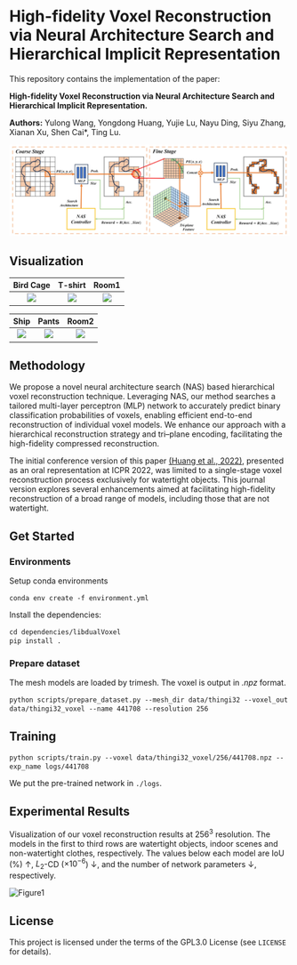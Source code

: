 # High-fidelity Voxel Reconstruction via Neural Architecture Search and Hierarchical Implicit Representation

This repository contains the implementation of the paper:

**High-fidelity Voxel Reconstruction via Neural Architecture Search and Hierarchical Implicit Representation.**

__Authors:__ Yulong Wang, Yongdong Huang, Yujie Lu, Nayu Ding, Siyu Zhang, Xianan Xu, Shen Cai*, Ting Lu.

![Figure2](figure/Figure2.jpg)

## Visualization

| Bird Cage | T-shirt | Room1 |
| :----: | :----: | :----: |
| ![](figure/bird_cage.gif) | ![](figure/cloth.gif) | ![](figure/room1.gif) |

| Ship | Pants | Room2 |
| :----: | :----: | :----: |
| ![](figure/ship.gif) | ![](figure/pants.gif) | ![](figure/room2.gif) |

## Methodology

We propose a novel neural architecture search (NAS) based hierarchical voxel reconstruction technique. Leveraging NAS, our method searches a tailored multi-layer perceptron (MLP) network to accurately predict binary classification probabilities of voxels, enabling efficient end-to-end reconstruction of individual voxel models. We enhance our approach with a hierarchical reconstruction strategy and tri–plane encoding, facilitating the high-fidelity compressed reconstruction. 

The initial conference version of this paper [(Huang et al., 2022)](https://arxiv.org/abs/2202.13313), presented as an oral representation at ICPR 2022, was limited to a single-stage voxel reconstruction process exclusively for watertight objects. This journal version explores several enhancements aimed at facilitating high-fidelity reconstruction of a broad range of models, including those that are not watertight.

## Get Started

### Environments

Setup conda environments

```shell
conda env create -f environment.yml
```

Install the dependencies:

```shell
cd dependencies/libdualVoxel
pip install .
```

### Prepare dataset

The mesh models are loaded by trimesh. The voxel is output in *.npz* format.

```shell
python scripts/prepare_dataset.py --mesh_dir data/thingi32 --voxel_out data/thingi32_voxel --name 441708 --resolution 256
```

## Training

```shell
python scripts/train.py --voxel data/thingi32_voxel/256/441708.npz --exp_name logs/441708
```

We put the pre-trained network in `./logs`.



## Experimental Results
Visualization of our voxel reconstruction results at $256^3$ resolution. The models in the first to third rows are watertight objects, indoor scenes and non-watertight clothes, respectively. The values below each model are IoU (\%) $\uparrow$, $\textit{L}_2$-CD ($\times 10^{-6}$) $\downarrow$, and the number of network parameters $\downarrow$, respectively.

![Figure1](figure/Figure1.png)



## License

This project is licensed under the terms of the GPL3.0 License (see `LICENSE` for details).



